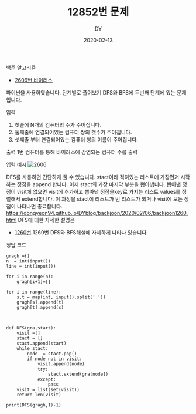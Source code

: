 ﻿---
layout: post
title:  "12852번 문제"
date:   2020-02-13
author: DY
comments: true
categories: backjoon
---

백준 알고리즘
* [2606번 바이러스](https://www.acmicpc.net/problem/2606)

파이썬을 사용하였습니다.
단계별로 풀어보기 DFS와 BFS에 두번째 단계에 있는 문제입니다.
        
입력
1. 첫줄에 N개의 컴퓨터의 수가 주어집니다.
2. 둘째줄에 연결되어있는 컴퓨터 쌍의 갯수가 주어집니다.
3. 셋째줄 부터 연결되어있는 컴퓨터 쌍의 이름이 주어집니다.
        
출력 
1번 컴퓨터를 통해 바이러스에 감염되는 컴퓨터 수를 출력 
        
입력 예시 
![2606](https://user-images.githubusercontent.com/37605781/79868520-fc971f80-841a-11ea-843d-8ef45ad4404d.PNG)

        
DFS를 사용하면 간단하게 풀 수 있습니다.
stact이라 적혀있는 리스트에 가장먼저 시작하는 정점을 append 합니다. 
이제 stact의 가장 마지막 부분을 뽑아냅니다. 뽑아낸 정점이 visit에 없으면 visit에 추가하고
뽑아낸 정점을key로 가지는 리스트 values를 정렬해서 extend합니다. 
이 과정을 stact에 리스트가 빈 리스트가 되거나 visit에 모든 정점이 나타나면 종료합니다.
https://dongyeon94.github.io/DYblog/backjoon/2020/02/06/backjoon1260.html
DFS에 대한 자세한 설명은 
* [1260번](https://dongyeon94.github.io/DYblog/backjoon/2020/02/06/backjoon1260.html)
1260번 DFS와 BFS해설에 자세하게 나타나 있습니다.
        


정답 코드
~~~
gragh ={}
n  = int(input())
line = int(input())

for i in range(n):
    gragh[i+1]=[]

for i in range(line):
    s,t = map(int, input().split(' '))
    gragh[s].append(t)
    gragh[t].append(s)



def DFS(gra,start):
    visit =[]
    stact = []
    stact.append(start)
    while stact:
        node  = stact.pop()
        if node not in visit:
            visit.append(node)
            try:
                stact.extend(gra[node])
            except:
                pass
    visit = list(set(visit))
    return len(visit)

print(DFS(gragh,1)-1)
~~~
